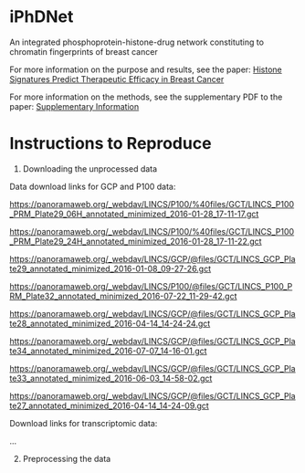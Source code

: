# iPhDNet
An integrated phosphoprotein-histone-drug network constituting to chromatin fingerprints of breast cancer

For more information on the purpose and results, see the paper:
[Histone Signatures Predict Therapeutic Efficacy in Breast Cancer](https://ieeexplore.ieee.org/document/8961959)

For more information on the methods, see the supplementary PDF to the paper:
[Supplementary Information](https://ieeexplore.ieee.org/ielx7/8782705/8819998/8961959/supp1-2967105.pdf?tp=&arnumber=8961959)

# Instructions to Reproduce

1. Downloading the unprocessed data

Data download links for GCP and P100 data:

https://panoramaweb.org/_webdav/LINCS/P100/%40files/GCT/LINCS_P100_PRM_Plate29_06H_annotated_minimized_2016-01-28_17-11-17.gct

https://panoramaweb.org/_webdav/LINCS/P100/%40files/GCT/LINCS_P100_PRM_Plate29_24H_annotated_minimized_2016-01-28_17-11-22.gct

https://panoramaweb.org/_webdav/LINCS/GCP/@files/GCT/LINCS_GCP_Plate29_annotated_minimized_2016-01-08_09-27-26.gct

https://panoramaweb.org/_webdav/LINCS/P100/@files/GCT/LINCS_P100_PRM_Plate32_annotated_minimized_2016-07-22_11-29-42.gct

https://panoramaweb.org/_webdav/LINCS/GCP/@files/GCT/LINCS_GCP_Plate28_annotated_minimized_2016-04-14_14-24-24.gct

https://panoramaweb.org/_webdav/LINCS/GCP/@files/GCT/LINCS_GCP_Plate34_annotated_minimized_2016-07-07_14-16-01.gct

https://panoramaweb.org/_webdav/LINCS/GCP/@files/GCT/LINCS_GCP_Plate33_annotated_minimized_2016-06-03_14-58-02.gct

https://panoramaweb.org/_webdav/LINCS/GCP/@files/GCT/LINCS_GCP_Plate27_annotated_minimized_2016-04-14_14-24-09.gct

Download links for transcriptomic data:

...

2. Preprocessing the data
